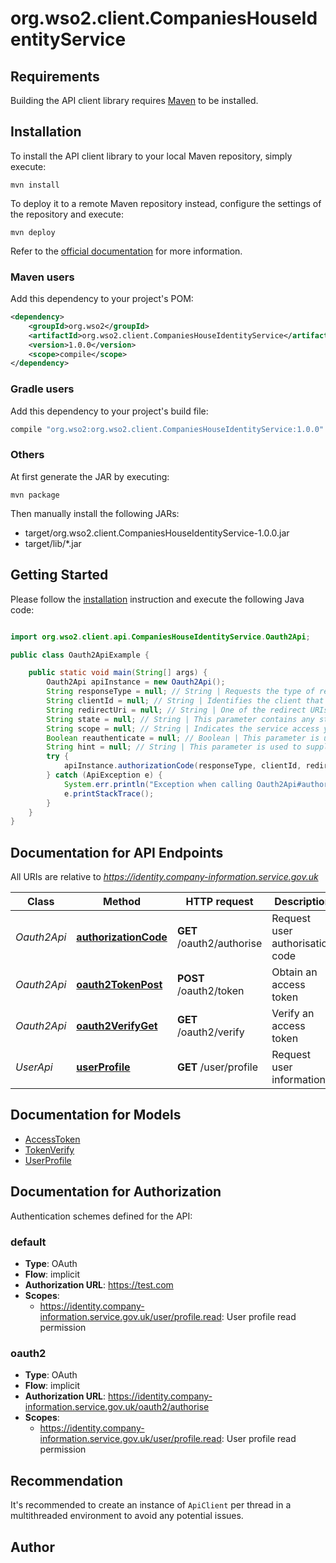 # org.wso2.client.CompaniesHouseIdentityService

## Requirements

Building the API client library requires [Maven](https://maven.apache.org/) to be installed.

## Installation

To install the API client library to your local Maven repository, simply execute:

```shell
mvn install
```

To deploy it to a remote Maven repository instead, configure the settings of the repository and execute:

```shell
mvn deploy
```

Refer to the [official documentation](https://maven.apache.org/plugins/maven-deploy-plugin/usage.html) for more information.

### Maven users

Add this dependency to your project's POM:

```xml
<dependency>
    <groupId>org.wso2</groupId>
    <artifactId>org.wso2.client.CompaniesHouseIdentityService</artifactId>
    <version>1.0.0</version>
    <scope>compile</scope>
</dependency>
```

### Gradle users

Add this dependency to your project's build file:

```groovy
compile "org.wso2:org.wso2.client.CompaniesHouseIdentityService:1.0.0"
```

### Others

At first generate the JAR by executing:

    mvn package

Then manually install the following JARs:

- target/org.wso2.client.CompaniesHouseIdentityService-1.0.0.jar
- target/lib/*.jar

## Getting Started

Please follow the [installation](#installation) instruction and execute the following Java code:

```java

import org.wso2.client.api.CompaniesHouseIdentityService.Oauth2Api;

public class Oauth2ApiExample {

    public static void main(String[] args) {
        Oauth2Api apiInstance = new Oauth2Api();
        String responseType = null; // String | Requests the type of response the authorisation API should return. For server-side web applications, this would be `code`, for JavaScript applications this would be `token`.
        String clientId = null; // String | Identifies the client that is making the request. This is the requestors client ID.
        String redirectUri = null; // String | One of the redirect URIs registered at the time of obtaining a `client_id` and `client_secret`. Must be the same as sent during the authorisation request that returned the code.
        String state = null; // String | This parameter contains any state which your application may want returned in the response roundtrip. The value should contain a nonce that your application can check to prevent cross-site-request-forgery attempts.
        String scope = null; // String | Indicates the service access your application is requesting, the user will be asked to give their consent of these permissions to be given to your application. Scope is given as a space delimited set of permissions requested by the application.
        Boolean reauthenticate = null; // Boolean | This parameter is used to force the user to reauthenticate for the application. This may be required to protect some user resources owned by the application.
        String hint = null; // String | This parameter is used to supply an email address to the authentication service. The value is used to pre-populate the email address web-screen field.
        try {
            apiInstance.authorizationCode(responseType, clientId, redirectUri, state, scope, reauthenticate, hint);
        } catch (ApiException e) {
            System.err.println("Exception when calling Oauth2Api#authorizationCode");
            e.printStackTrace();
        }
    }
}

```

## Documentation for API Endpoints

All URIs are relative to *https://identity.company-information.service.gov.uk*

Class | Method | HTTP request | Description
------------ | ------------- | ------------- | -------------
*Oauth2Api* | [**authorizationCode**](docs/Oauth2Api.md#authorizationCode) | **GET** /oauth2/authorise | Request user authorisation code
*Oauth2Api* | [**oauth2TokenPost**](docs/Oauth2Api.md#oauth2TokenPost) | **POST** /oauth2/token | Obtain an access token
*Oauth2Api* | [**oauth2VerifyGet**](docs/Oauth2Api.md#oauth2VerifyGet) | **GET** /oauth2/verify | Verify an access token
*UserApi* | [**userProfile**](docs/UserApi.md#userProfile) | **GET** /user/profile | Request user information


## Documentation for Models

 - [AccessToken](docs/AccessToken.md)
 - [TokenVerify](docs/TokenVerify.md)
 - [UserProfile](docs/UserProfile.md)


## Documentation for Authorization

Authentication schemes defined for the API:
### default


- **Type**: OAuth
- **Flow**: implicit
- **Authorization URL**: https://test.com
- **Scopes**: 
  - https://identity.company-information.service.gov.uk/user/profile.read: User profile read permission

### oauth2


- **Type**: OAuth
- **Flow**: implicit
- **Authorization URL**: https://identity.company-information.service.gov.uk/oauth2/authorise
- **Scopes**: 
  - https://identity.company-information.service.gov.uk/user/profile.read: User profile read permission


## Recommendation

It's recommended to create an instance of `ApiClient` per thread in a multithreaded environment to avoid any potential issues.

## Author



